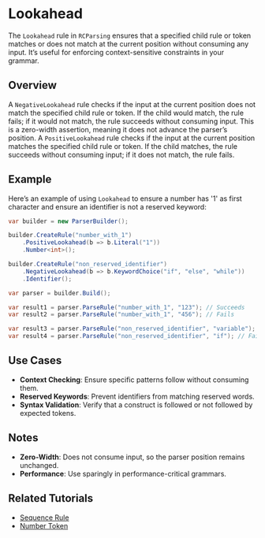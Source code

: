 # Lookahead

The `Lookahead` rule in `RCParsing` ensures that a specified child rule or token matches or does not match at the current position without consuming any input. It’s useful for enforcing context-sensitive constraints in your grammar.

## Overview

A `NegativeLookahead` rule checks if the input at the current position does not match the specified child rule or token. If the child would match, the rule fails; if it would not match, the rule succeeds without consuming input. This is a zero-width assertion, meaning it does not advance the parser’s position.
A `PositiveLookahead` rule checks if the input at the current position matches the specified child rule or token. If the child matches, the rule succeeds without consuming input; if it does not match, the rule fails.

## Example

Here’s an example of using `Lookahead` to ensure a number has '1' as first character and ensure an identifier is not a reserved keyword:

```csharp
var builder = new ParserBuilder();

builder.CreateRule("number_with_1")
    .PositiveLookahead(b => b.Literal("1"))
    .Number<int>();

builder.CreateRule("non_reserved_identifier")
    .NegativeLookahead(b => b.KeywordChoice("if", "else", "while"))
    .Identifier();

var parser = builder.Build();

var result1 = parser.ParseRule("number_with_1", "123"); // Succeeds
var result2 = parser.ParseRule("number_with_1", "456"); // Fails

var result3 = parser.ParseRule("non_reserved_identifier", "variable"); // Succeeds
var result4 = parser.ParseRule("non_reserved_identifier", "if"); // Fails
```

## Use Cases

- **Context Checking**: Ensure specific patterns follow without consuming them.
- **Reserved Keywords**: Prevent identifiers from matching reserved words.
- **Syntax Validation**: Verify that a construct is followed or not followed by expected tokens.

## Notes

- **Zero-Width**: Does not consume input, so the parser position remains unchanged.
- **Performance**: Use sparingly in performance-critical grammars.

## Related Tutorials

- [Sequence Rule](sequence)
- [Number Token](../tokens/number)